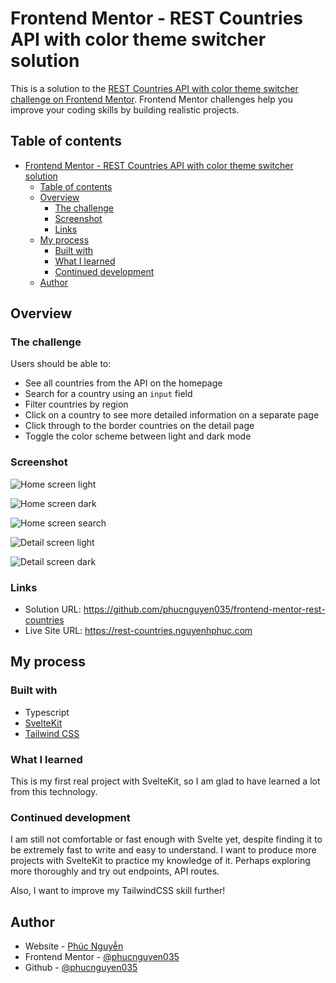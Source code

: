 # Frontend Mentor - REST Countries API with color theme switcher solution

This is a solution to the [REST Countries API with color theme switcher challenge on Frontend Mentor](https://www.frontendmentor.io/challenges/rest-countries-api-with-color-theme-switcher-5cacc469fec04111f7b848ca). Frontend Mentor challenges help you improve your coding skills by building realistic projects.

## Table of contents

- [Frontend Mentor - REST Countries API with color theme switcher solution](#frontend-mentor---rest-countries-api-with-color-theme-switcher-solution)
  - [Table of contents](#table-of-contents)
  - [Overview](#overview)
    - [The challenge](#the-challenge)
    - [Screenshot](#screenshot)
    - [Links](#links)
  - [My process](#my-process)
    - [Built with](#built-with)
    - [What I learned](#what-i-learned)
    - [Continued development](#continued-development)
  - [Author](#author)

## Overview

### The challenge

Users should be able to:

- See all countries from the API on the homepage
- Search for a country using an `input` field
- Filter countries by region
- Click on a country to see more detailed information on a separate page
- Click through to the border countries on the detail page
- Toggle the color scheme between light and dark mode

### Screenshot

![Home screen light](https://github.com/phucnguyen035/frontend-mentor-rest-countries/blob/main/screenshots/Screenshot%202022-04-18%20at%2021-00-34%20REST%20countries%20-%20Frontend%20Mentor%20Challenge.png)

![Home screen dark](https://github.com/phucnguyen035/frontend-mentor-rest-countries/blob/main/screenshots/Screenshot%202022-04-18%20at%2021-00-55%20REST%20countries%20-%20Frontend%20Mentor%20Challenge.png)

![Home screen search](https://github.com/phucnguyen035/frontend-mentor-rest-countries/blob/main/screenshots/Screenshot%202022-04-18%20at%2021-01-27%20REST%20countries%20-%20Frontend%20Mentor%20Challenge.png)

![Detail screen light](https://github.com/phucnguyen035/frontend-mentor-rest-countries/blob/main/screenshots/Screenshot%202022-04-18%20at%2021-02-38%20France%20-%20Frontend%20Mentor%20Challenge.png)

![Detail screen dark](https://github.com/phucnguyen035/frontend-mentor-rest-countries/blob/main/screenshots/Screenshot%202022-04-18%20at%2021-01-42%20Brazil%20-%20Frontend%20Mentor%20Challenge.png)

### Links

- Solution URL: https://github.com/phucnguyen035/frontend-mentor-rest-countries
- Live Site URL: https://rest-countries.nguyenhphuc.com

## My process

### Built with

- Typescript
- [SvelteKit](https://kit.svelte.dev/)
- [Tailwind CSS](https://tailwindcss.com/)

### What I learned

This is my first real project with SvelteKit, so I am glad to have learned a lot from this technology.

### Continued development

I am still not comfortable or fast enough with Svelte yet, despite finding it to be extremely fast to write and easy to understand. I want to produce more projects with SvelteKit to practice my knowledge of it. Perhaps exploring more thoroughly and try out endpoints, API routes.

Also, I want to improve my TailwindCSS skill further!

## Author

- Website - [Phúc Nguyễn](https://www.nguyenhphuc.com)
- Frontend Mentor - [@phucnguyen035](https://www.frontendmentor.io/profile/phucnguyen035)
- Github - [@phucnguyen035](https://www.github.com/phucnguyen035)
